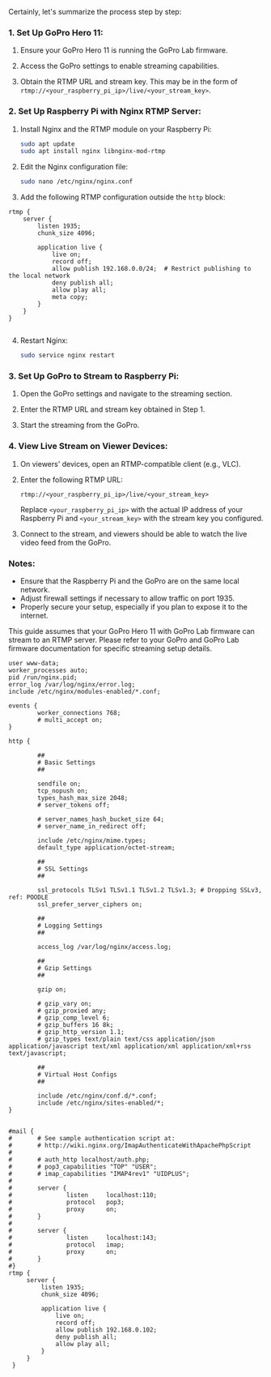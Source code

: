 Certainly, let's summarize the process step by step:

### 1. Set Up GoPro Hero 11:

1. Ensure your GoPro Hero 11 is running the GoPro Lab firmware.

2. Access the GoPro settings to enable streaming capabilities.

3. Obtain the RTMP URL and stream key. This may be in the form of `rtmp://<your_raspberry_pi_ip>/live/<your_stream_key>`.

### 2. Set Up Raspberry Pi with Nginx RTMP Server:

1. Install Nginx and the RTMP module on your Raspberry Pi:

    ```bash
    sudo apt update
    sudo apt install nginx libnginx-mod-rtmp
    ```

2. Edit the Nginx configuration file:

    ```bash
    sudo nano /etc/nginx/nginx.conf
    ```

3. Add the following RTMP configuration outside the `http` block:

```nginx
rtmp {
    server {
        listen 1935;
        chunk_size 4096;

        application live {
            live on;
            record off;
            allow publish 192.168.0.0/24;  # Restrict publishing to the local network
            deny publish all;
            allow play all;
            meta copy;
        }
    }
}
    
```

4. Restart Nginx:

    ```bash
    sudo service nginx restart
    ```

### 3. Set Up GoPro to Stream to Raspberry Pi:

1. Open the GoPro settings and navigate to the streaming section.

2. Enter the RTMP URL and stream key obtained in Step 1.

3. Start the streaming from the GoPro.

### 4. View Live Stream on Viewer Devices:

1. On viewers' devices, open an RTMP-compatible client (e.g., VLC).

2. Enter the following RTMP URL:

    ```plaintext
    rtmp://<your_raspberry_pi_ip>/live/<your_stream_key>
    ```

    Replace `<your_raspberry_pi_ip>` with the actual IP address of your Raspberry Pi and `<your_stream_key>` with the stream key you configured.

3. Connect to the stream, and viewers should be able to watch the live video feed from the GoPro.

### Notes:

- Ensure that the Raspberry Pi and the GoPro are on the same local network.
- Adjust firewall settings if necessary to allow traffic on port 1935.
- Properly secure your setup, especially if you plan to expose it to the internet.

This guide assumes that your GoPro Hero 11 with GoPro Lab firmware can stream to an RTMP server. Please refer to your GoPro and GoPro Lab firmware documentation for specific streaming setup details.

```nginx
user www-data;
worker_processes auto;
pid /run/nginx.pid;
error_log /var/log/nginx/error.log;
include /etc/nginx/modules-enabled/*.conf;

events {
        worker_connections 768;
        # multi_accept on;
}

http {

        ##
        # Basic Settings
        ##

        sendfile on;
        tcp_nopush on;
        types_hash_max_size 2048;
        # server_tokens off;

        # server_names_hash_bucket_size 64;
        # server_name_in_redirect off;

        include /etc/nginx/mime.types;
        default_type application/octet-stream;

        ##
        # SSL Settings
        ##

        ssl_protocols TLSv1 TLSv1.1 TLSv1.2 TLSv1.3; # Dropping SSLv3, ref: POODLE
        ssl_prefer_server_ciphers on;

        ##
        # Logging Settings
        ##

        access_log /var/log/nginx/access.log;

        ##
        # Gzip Settings
        ##

        gzip on;

        # gzip_vary on;
        # gzip_proxied any;
        # gzip_comp_level 6;
        # gzip_buffers 16 8k;
        # gzip_http_version 1.1;
        # gzip_types text/plain text/css application/json application/javascript text/xml application/xml application/xml+rss text/javascript;

        ##
        # Virtual Host Configs
        ##

        include /etc/nginx/conf.d/*.conf;
        include /etc/nginx/sites-enabled/*;
}


#mail {
#       # See sample authentication script at:
#       # http://wiki.nginx.org/ImapAuthenticateWithApachePhpScript
#
#       # auth_http localhost/auth.php;
#       # pop3_capabilities "TOP" "USER";
#       # imap_capabilities "IMAP4rev1" "UIDPLUS";
#
#       server {
#               listen     localhost:110;
#               protocol   pop3;
#               proxy      on;
#       }
#
#       server {
#               listen     localhost:143;
#               protocol   imap;
#               proxy      on;
#       }
#}
rtmp {
     server {
         listen 1935;
         chunk_size 4096;

         application live {
             live on;
             record off;
             allow publish 192.168.0.102;
             deny publish all;
             allow play all;
         }
     }
 }







```

